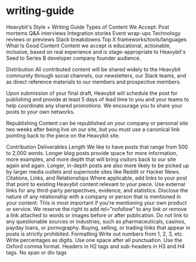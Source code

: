 # writing-guide
Heavybit's Style + Writing Guide
Types of Content We Accept: 
Post mortems
Q&A interviews
Integration stories
Event wrap-ups
Technology reviews or previews
Stack breakdowns
Top X frameworks/tools/languages
What Is Good Content
Content we accept is educational, actionable, inclusive, based on real experience and is stage-appropriate to Heavybit's Seed to Series B developer company founder audience. 

Distribution
All contributed content will be shared widely to the Heavybit community through social channels, our newsletters, our Slack teams, and as direct reference materials to our members and prospective members.

Upon submission of your final draft, Heavybit will schedule the post for publishing and provide at least 5 days of lead time to you and your teams to help coordinate any shared promotions. We encourage you to share your posts to your own networks.

Republishing
Content can be republished on your company or personal site two weeks after being live on our site, but you must use a canonical link pointing back to the piece on the Heavybit site.

Contribution Deliverables
Length
We like to have posts that range from 500 to 2,000 words.
Longer blog posts provide space for more information, more examples, and more depth that will bring visitors back to our site again and again.
Longer, in-depth posts are also more likely to be picked up by larger media outlets and supernode sites like Reddit or Hacker News.
Citations, Links, and Relationships
Where applicable, add links to your post that point to existing Heavybit content relevant to your piece.
Use external links for any third-party perspectives, evidence, and statistics.
Disclose the nature of any relationship with a company or person that is mentioned in your content. This is most important if you’re mentioning your own product or service.
We reserve the right to add rel=”nofollow” to any link or remove a link attached to words or images before or after publication.
Do not link to any questionable sources or industries, such as pharmaceuticals, casinos, payday loans, or pornography.
Buying, selling, or trading links that appear in posts is strictly prohibited.
Formatting
Write out numbers from 1, 2, 3, etc.
Write percentages as digits.
Use one space after all punctuation.
Use the Oxford comma format.
Headers in H2 tags and sub-headers in H3 and H4 tags.
No span or div tags
